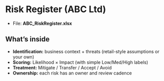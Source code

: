 # Risk Register (ABC Ltd)

- File: **ABC_RiskRegister.xlsx**

## What’s inside
- **Identification:** business context + threats (retail-style assumptions or your own)
- **Scoring:** Likelihood × Impact (with simple Low/Med/High labels)
- **Treatment:** Mitigate / Transfer / Accept / Avoid
- **Ownership:** each risk has an owner and review cadence



